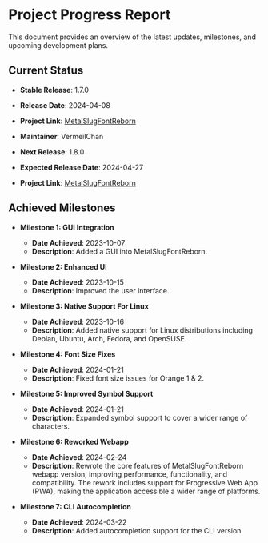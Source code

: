 # Project Progress Report

This document provides an overview of the latest updates, milestones, and upcoming development plans.

## Current Status

- **Stable Release**: 1.7.0
- **Release Date**: 2024-04-08
- **Project Link**: [MetalSlugFontReborn](https://github.com/VermeilChan/MetalSlugFontReborn)
- **Maintainer**: VermeilChan

- **Next Release**: 1.8.0
- **Expected Release Date**: 2024-04-27
- **Project Link**: [MetalSlugFontReborn](https://github.com/VermeilChan/MetalSlugFontReborn)

## Achieved Milestones

- **Milestone 1: GUI Integration**
  - **Date Achieved**: 2023-10-07
  - **Description**: Added a GUI into MetalSlugFontReborn.

- **Milestone 2: Enhanced UI**
  - **Date Achieved**: 2023-10-15
  - **Description**: Improved the user interface.

- **Milestone 3: Native Support For Linux**
  - **Date Achieved**: 2023-10-16
  - **Description**: Added native support for Linux distributions including Debian, Ubuntu, Arch, Fedora, and OpenSUSE.

- **Milestone 4: Font Size Fixes**
  - **Date Achieved**: 2024-01-21
  - **Description**:  Fixed font size issues for Orange 1 & 2.

- **Milestone 5: Improved Symbol Support**
  - **Date Achieved**: 2024-01-21
  - **Description**: Expanded symbol support to cover a wider range of characters.

- **Milestone 6: Reworked Webapp**
  - **Date Achieved**: 2024-02-24
  - **Description**: Rewrote the core features of MetalSlugFontReborn webapp version, improving performance, functionality, and compatibility. The rework includes support for Progressive Web App (PWA), making the application accessible a wider range of platforms.

- **Milestone 7: CLI Autocompletion**
  - **Date Achieved**: 2024-03-22
  - **Description**: Added autocompletion support for the CLI version.
